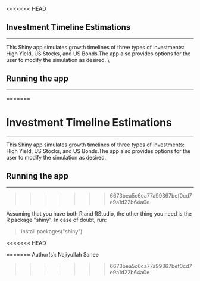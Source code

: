 <<<<<<< HEAD
## Investment Timeline Estimations
****

This Shiny app simulates growth timelines of three types of investments: High Yield, US Stocks, and US Bonds.The app also provides  options for the user to modify the simulation as desired. 
\

## Running the app
****
=======
# Investment Timeline Estimations
-----

This Shiny app simulates growth timelines of three types of investments: High Yield, US Stocks, and US Bonds.The app also provides  options for the user to modify the simulation as desired. 


## Running the app
----
>>>>>>> 6673bea5c6ca77a99367bef0cd7e9a1d22b64a0e

Assuming that you have both R and RStudio, the other thing you need is the R package "shiny". In case of doubt, run:

> install.packages("shiny")


<<<<<<< HEAD

=======
Author(s): Najiyullah Sanee
>>>>>>> 6673bea5c6ca77a99367bef0cd7e9a1d22b64a0e
